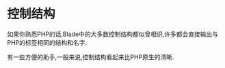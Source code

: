 # 控制结构

如果你熟悉PHP的话,Blade中的大多数控制结构都似曾相识,许多都会直接输出与PHP的标签相同的结构和名字.

有一些方便的助手,一般来说,控制结构看起来比PHP原生的清晰.



